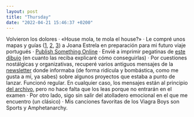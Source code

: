 ```yaml
---
layout: post
title: "Thursday"
date: "2022-04-21 15:46:37 +0200"
---
```


Volvieron los dolores · «House mola, te mola el house?» · Le compré unos mapas
y guías ([1](https://joanaestrela.com/product/map-for-crying-in-porto),
[2](https://joanaestrela.com/product/map-for-crying-in-lisbon),
[3](https://joanaestrela.com/product/guide-to-ordering-coffee-in-portugal)) a
Joana Estrela en preparación para mi futuro viaje portugués · [Publish
Something Online](https://publishsomethingonline.com) · Envié a imprimir
pegatinas de [este dibujo](https://www.instagram.com/p/Cb9yZuGqSq1) (en cuanto
las reciba explicaré cómo conseguirlas) · Por cuestiones nostálgicas y
organizativas, recuperé varios antiguos mensajes de la [newsletter](https://tinyletter.com/javierarce) donde
informaba (de forma ridícula y bombástica, como me gusta a mí, ya sabes) sobre algunos
proyectos que estaba a punto de lanzar. Funcionó regular. En cualquier caso,
los mensajes están al principio [del archivo](/posts), pero no hace falta que
los leas porque no entrarán en el examen · Por otro lado, sigo sin salir del
atolladero emocional en el que me encuentro (un clásico) · Mis canciones
favoritas de los Viagra Boys son Sports y Amphetanarchy.
